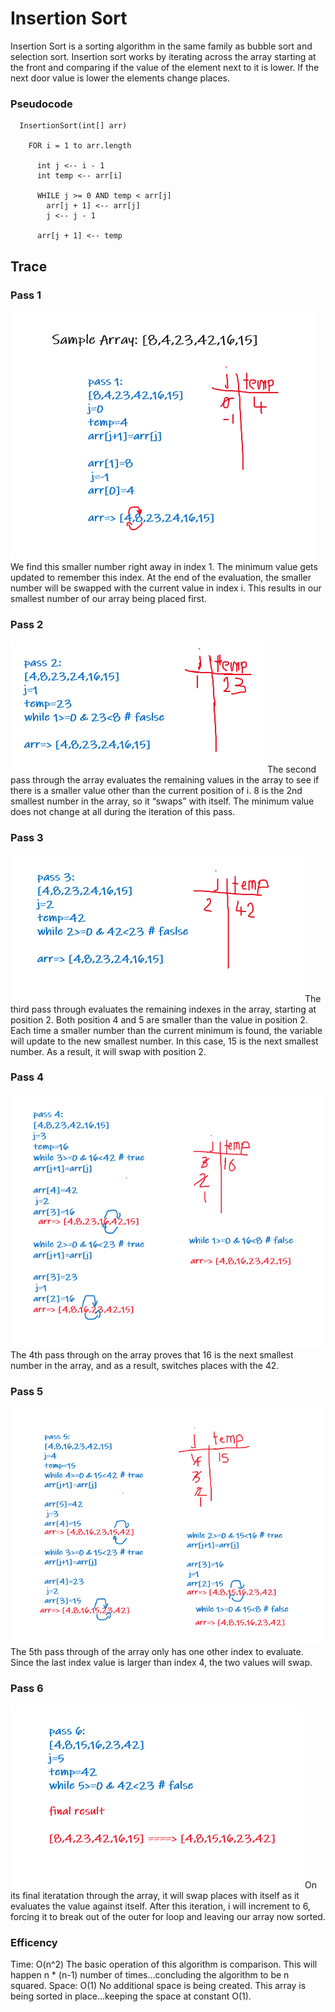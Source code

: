 # Insertion Sort

Insertion Sort is a sorting algorithm in the same family as bubble sort and selection sort. Insertion sort works by iterating across the array starting at the front and comparing if the value of the element next to it is lower. If the next door value is lower the elements change places.

### Pseudocode
```
  InsertionSort(int[] arr)

    FOR i = 1 to arr.length

      int j <-- i - 1
      int temp <-- arr[i]

      WHILE j >= 0 AND temp < arr[j]
        arr[j + 1] <-- arr[j]
        j <-- j - 1

      arr[j + 1] <-- temp
```


## Trace

### Pass 1
![Pass 1](./assets/pass1.png)
 We find this smaller number right away in index 1. The minimum value gets updated to remember this index. At the end of the evaluation, the smaller number will be swapped with the current value in index i. This results in our smallest number of our array being placed first.

### Pass 2
![Pass 2](./assets/pass2.png)
The second pass through the array evaluates the remaining values in the array to see if there is a smaller value other than the current position of i. 8 is the 2nd smallest number in the array, so it “swaps” with itself. The minimum value does not change at all during the iteration of this pass.
### Pass 3
![Pass 3](./assets/pass3.png)
The third pass through evaluates the remaining indexes in the array, starting at position 2. Both position 4 and 5 are smaller than the value in position 2. Each time a smaller number than the current minimum is found, the variable will update to the new smallest number. In this case, 15 is the next smallest number. As a result, it will swap with position 2.
### Pass 4
![Pass 4](./assets/pass4.png)
The 4th pass through on the array proves that 16 is the next smallest number in the array, and as a result, switches places with the 42.
### Pass 5
![Pass 5](./assets/pass5.png)
The 5th pass through of the array only has one other index to evaluate. Since the last index value is larger than index 4, the two values will swap.
### Pass 6
![Pass 6](./assets/pass6.png)
On its final iteratation through the array, it will swap places with itself as it evaluates the value against itself.
After this iteration, i will increment to 6, forcing it to break out of the outer for loop and leaving our array now sorted.

### Efficency

  Time: O(n^2)
      The basic operation of this algorithm is comparison. This will happen n * (n-1) number of times…concluding the algorithm to be n squared.
  Space: O(1)
      No additional space is being created. This array is being sorted in place…keeping the space at constant O(1).
